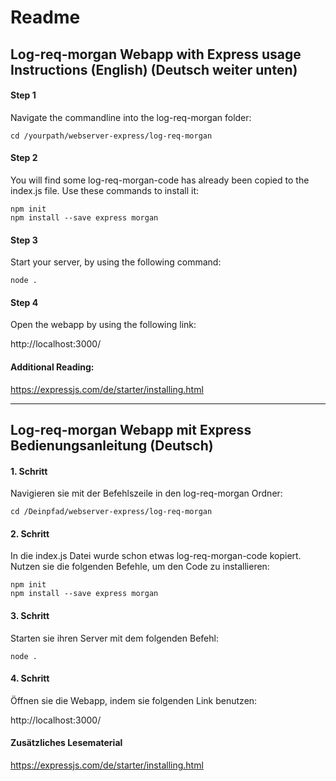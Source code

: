 # Readme

## Log-req-morgan Webapp with Express usage Instructions (English) (Deutsch weiter unten)

#### Step 1

Navigate the commandline into the log-req-morgan folder:

    cd /yourpath/webserver-express/log-req-morgan

#### Step 2

You will find some log-req-morgan-code has already been copied to the index.js file. Use these commands to install it:

    npm init  
    npm install --save express morgan

#### Step 3

Start your server, by using the following command:

    node .

#### Step 4

Open the webapp by using the following link:

http://localhost:3000/

#### Additional Reading:

https://expressjs.com/de/starter/installing.html

---


## Log-req-morgan Webapp mit Express Bedienungsanleitung (Deutsch)

#### 1. Schritt

Navigieren sie mit der Befehlszeile in den log-req-morgan Ordner:

    cd /Deinpfad/webserver-express/log-req-morgan

#### 2. Schritt

In die index.js Datei wurde schon etwas log-req-morgan-code kopiert. Nutzen sie die folgenden Befehle, um den Code zu installieren:

    npm init  
    npm install --save express morgan


#### 3. Schritt

Starten sie ihren Server mit dem folgenden Befehl:

    node .


#### 4. Schritt

Öffnen sie die Webapp, indem sie folgenden Link benutzen:

http://localhost:3000/

#### Zusätzliches Lesematerial

https://expressjs.com/de/starter/installing.html
